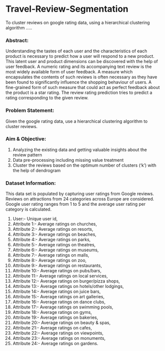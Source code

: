 # Travel-Review-Segmentation
To cluster reviews on google rating data, using a hierarchical clustering algorithm .....

### Abstract: 
Understanding the tastes of each user and the characteristics of each
product is necessary to predict how a user will respond to a new product. 
This latent user and product dimensions can be discovered with the help of 
user feedback. A numeric rating and its accompanying text review is the 
most widely available form of user feedback. A measure which 
encapsulates the contents of such reviews is often necessary as they have 
been found to significantly influence the shopping behaviour of users. A 
fine-grained form of such measure that could act as perfect feedback about 
the product is a star rating. The review rating prediction tries to predict a 
rating corresponding to the given review.

### Problem Statement: 
Given the google rating data, use a hierarchical clustering algorithm to cluster reviews.

### Aim & Objective: 
1. Analyzing the existing data and getting valuable insights about the review pattern 
2. Data pre-processing including missing value treatment 
3. Cluster the reviews based on the optimum number of clusters (‘k’) with the help of dendrogram 

### Dataset Information: 
This data set is populated by capturing user ratings from Google reviews. 
Reviews on attractions from 24 categories across Europe are considered. 
Google user rating ranges from 1 to 5 and the average user rating per 
category is calculated. 

1. User:- Unique user id,
2. Attribute 1:- Average ratings on churches,
3. Attribute 2:- Average ratings on resorts,
4. Attribute 3:- Average ratings on beaches,
5. Attribute 4:- Average ratings on parks,
6. Attribute 5:- Average ratings on theatres,
7. Attribute 6:- Average ratings on museums,
8. Attribute 7:- Average ratings on malls,
9. Attribute 8:- Average ratings on zoo,
10. Attribute 9:- Average ratings on restaurants,
11. Attribute 10:- Average ratings on pubs/bars,
12. Attribute 11:- Average ratings on local services,
13. Attribute 12:- Average ratings on burger/pizza shops,
14. Attribute 13:- Average ratings on hotels/other lodgings,
15. Attribute 14:- Average ratings on juice bars,
16. Attribute 15:- Average ratings on art galleries,
17. Attribute 16:- Average ratings on dance clubs,
18. Attribute 17:- Average ratings on swimming pools,
19. Attribute 18:- Average ratings on gyms, 
20. Attribute 19:- Average ratings on bakeries,
21. Attribute 20:- Average ratings on beauty & spas,
22. Attribute 21:- Average ratings on cafes, 
23. Attribute 22:- Average ratings on viewpoints,
24. Attribute 23:- Average ratings on monuments,
25. Attribute 24:- Average ratings on gardens.
